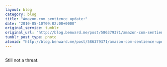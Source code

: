 ```yaml
---
layout: blog
category: blog
title: "Amazon.com sentience update:"
date: "2010-05-10T09:02:00+0000"
original_service: tumblr
original_url: "http://blog.benward.me/post/586379371/amazon-com-sentience-update-still-not-a-threat"
tumblr_post_type: photo
atomid: "http://blog.benward.me/post/586379371/amazon-com-sentience-update-still-not-a-threat"
---
```

<figure class="photo">
  <img src="http://benward.me/res/tumblr/media/586379371/0.jpg" alt="">
</figure>

Still not a threat.